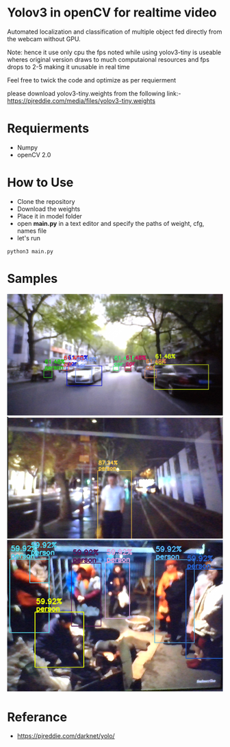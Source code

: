 # Yolov3 in openCV for realtime video
Automated localization and classification of multiple object fed directly from the webcam without GPU.

Note: hence it use only cpu the fps noted while using yolov3-tiny is useable wheres original version draws to much computaional resources and fps drops to 2-5 making it unusable in real time

Feel free to twick the code and optimize as per requierment

please download yolov3-tiny.weights from the following link:-
https://pjreddie.com/media/files/yolov3-tiny.weights

# Requierments
- Numpy
- openCV 2.0

# How to Use
- Clone the repository
- Download the weights
- Place it in model folder
- open **main.py** in a text editor and specify the paths of weight, cfg, names file
- let's run 

```
python3 main.py

```

# Samples

![Cars on Road](https://raw.githubusercontent.com/aiand647/yolov3_in_openCV_for_realtime_videos/master/samples/cars.png)
![Peoples](https://raw.githubusercontent.com/aiand647/yolov3_in_openCV_for_realtime_videos/master/samples/people.png)
![More Peoples](https://raw.githubusercontent.com/aiand647/yolov3_in_openCV_for_realtime_videos/master/samples/people2.png)

# Referance
- https://pjreddie.com/darknet/yolo/
